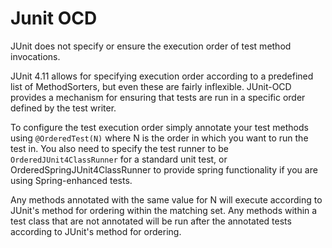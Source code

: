 Junit OCD
============

JUnit does not specify or ensure the execution order of test method invocations. 

JUnit 4.11 allows for specifying execution order according to a predefined list of MethodSorters, but even these are fairly inflexible. JUnit-OCD provides a mechanism for ensuring that tests are run in a specific order defined by the test writer.

To configure the test execution order simply annotate your test methods using `@OrderedTest(N)` where N is the order in which you want to run the test in. You also need to specify the test runner to be `OrderedJUnit4ClassRunner` for a standard unit test, or OrderedSpringJUnit4ClassRunner to provide spring functionality if you are using Spring-enhanced tests.

Any methods annotated with the same value for N will execute according to JUnit's method for ordering within the matching set. Any methods within a test class that are not annotated will be run after the annotated tests according to JUnit's method for ordering. 